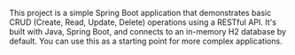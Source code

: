 This project is a simple Spring Boot application that demonstrates basic CRUD (Create, Read, Update, Delete) operations using a RESTful API. It's built with Java, Spring Boot, and connects to an in-memory H2 database by default. You can use this as a starting point for more complex applications.
